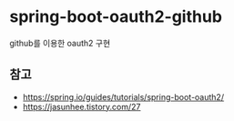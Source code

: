 # spring-boot-oauth2-github
github를 이용한 oauth2 구현

## 참고
- https://spring.io/guides/tutorials/spring-boot-oauth2/
- https://jasunhee.tistory.com/27